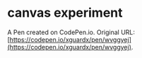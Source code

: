 # canvas experiment

A Pen created on CodePen.io. Original URL: [https://codepen.io/xguardx/pen/wvggyej](https://codepen.io/xguardx/pen/wvggyej).


